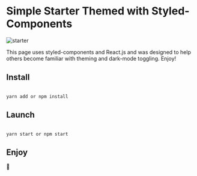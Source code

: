 # Simple Starter Themed with Styled-Components


![starter](https://github.com/rolandoyera/styled-components-reactjs-examples/blob/main/public/monica.jpg)

This page uses styled-components and React.js and was designed to help others become familiar with theming and dark-mode toggling. Enjoy!

## Install

```

yarn add or npm install

```

## Launch

```

yarn start or npm start

```

## Enjoy

🤩
